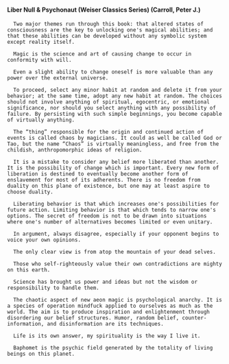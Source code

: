 #### Liber Null & Psychonaut (Weiser Classics Series) (Carroll, Peter J.)
      Two major themes run through this book: that altered states of consciousness are the key to unlocking one's magical abilities; and that these abilities can be developed without any symbolic system except reality itself.

      Magic is the science and art of causing change to occur in conformity with will.

      Even a slight ability to change oneself is more valuable than any power over the external universe.

      To proceed, select any minor habit at random and delete it from your behavior; at the same time, adopt any new habit at random. The choices should not involve anything of spiritual, egocentric, or emotional significance, nor should you select anything with any possibility of failure. By persisting with such simple beginnings, you become capable of virtually anything.

      The “thing” responsible for the origin and continued action of events is called chaos by magicians. It could as well be called God or Tao, but the name “Chaos” is virtually meaningless, and free from the childish, anthropomorphic ideas of religion.

      It is a mistake to consider any belief more liberated than another. It is the possibility of change which is important. Every new form of liberation is destined to eventually become another form of enslavement for most of its adherents. There is no freedom from duality on this plane of existence, but one may at least aspire to choose duality.

      Liberating behavior is that which increases one's possibilities for future action. Limiting behavior is that which tends to narrow one's options. The secret of freedom is not to be drawn into situations where one's number of alternatives becomes limited or even unitary.

      In argument, always disagree, especially if your opponent begins to voice your own opinions.

      The only clear view is from atop the mountain of your dead selves.

      Those who self-righteously value their own contradictions are mighty on this earth.

      Science has brought us power and ideas but not the wisdom or responsibility to handle them.

      The chaotic aspect of new aeon magic is psychological anarchy. It is a species of operation mindfuck applied to ourselves as much as the world. The aim is to produce inspiration and enlightenment through disordering our belief structures. Humor, random belief, counter-information, and disinformation are its techniques.

      Life is its own answer, my spirituality is the way I live it.

      Baphomet is the psychic field generated by the totality of living beings on this planet.

